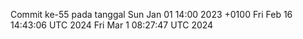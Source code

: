 Commit ke-55 pada tanggal Sun Jan 01 14:00 2023 +0100
Fri Feb 16 14:43:06 UTC 2024
Fri Mar  1 08:27:47 UTC 2024
